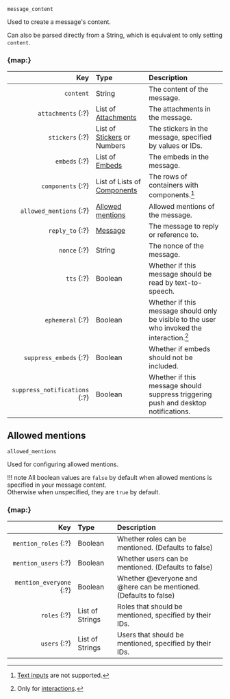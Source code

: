 `message_content`

Used to create a message's content.

Can also be parsed directly from a String, which is equivalent to only setting `content`.


### {map:}

|                           Key | Type                                                              | Description                                                                                 |
|------------------------------:|:------------------------------------------------------------------|:--------------------------------------------------------------------------------------------|
|                     `content` | String                                                            | The content of the message.                                                                 |
|            `attachments` {:?} | List of [Attachments](/parsables/attachment.md)                   | The attachments in the message.                                                             |
|               `stickers` {:?} | List of [Stickers](/values/sticker.md) or Numbers                 | The stickers in the message, specified by values or IDs.                                    |
|                 `embeds` {:?} | List of [Embeds](/parsables/embed.md)                             | The embeds in the message.                                                                  |
|             `components` {:?} | List of Lists of [Components](/parsables/components/component.md) | The rows of containers with components.[^1]                                                 |
|       `allowed_mentions` {:?} | [Allowed mentions](#allowed-mentions)                             | Allowed mentions of the message.                                                            |
|               `reply_to` {:?} | [Message](/values/message.md)                                     | The message to reply or reference to.                                                       |
|                  `nonce` {:?} | String                                                            | The nonce of the message.                                                                   |
|                    `tts` {:?} | Boolean                                                           | Whether if this message should be read by text-to-speech.                                   |
|              `ephemeral` {:?} | Boolean                                                           | Whether if this message should only be visible to the user who invoked the interaction.[^2] |
|        `suppress_embeds` {:?} | Boolean                                                           | Whether if embeds should not be included.                                                   |
| `suppress_notifications` {:?} | Boolean                                                           | Whether if this message should suppress triggering push and desktop notifications.          |



## Allowed mentions

`allowed_mentions`

Used for configuring allowed mentions.

!!! note
    All boolean values are `false` by default when allowed mentions is specified in your message content.
    <br>
    Otherwise when unspecified, they are `true` by default.


### {map:}

|                     Key | Type            | Description                                                       |
|------------------------:|:----------------|:------------------------------------------------------------------|
|    `mention_roles` {:?} | Boolean         | Whether roles can be mentioned. (Defaults to false)               |
|    `mention_users` {:?} | Boolean         | Whether users can be mentioned. (Defaults to false)               |
| `mention_everyone` {:?} | Boolean         | Whether @everyone and @here can be mentioned. (Defaults to false) |
|            `roles` {:?} | List of Strings | Roles that should be mentioned, specified by their IDs.           |
|            `users` {:?} | List of Strings | Users that should be mentioned, specified by their IDs.           |



[^1]: [Text inputs](/parsables/components/text-input.md) are not supported.
[^2]: Only for [interactions](/values/interactions/interaction.md).